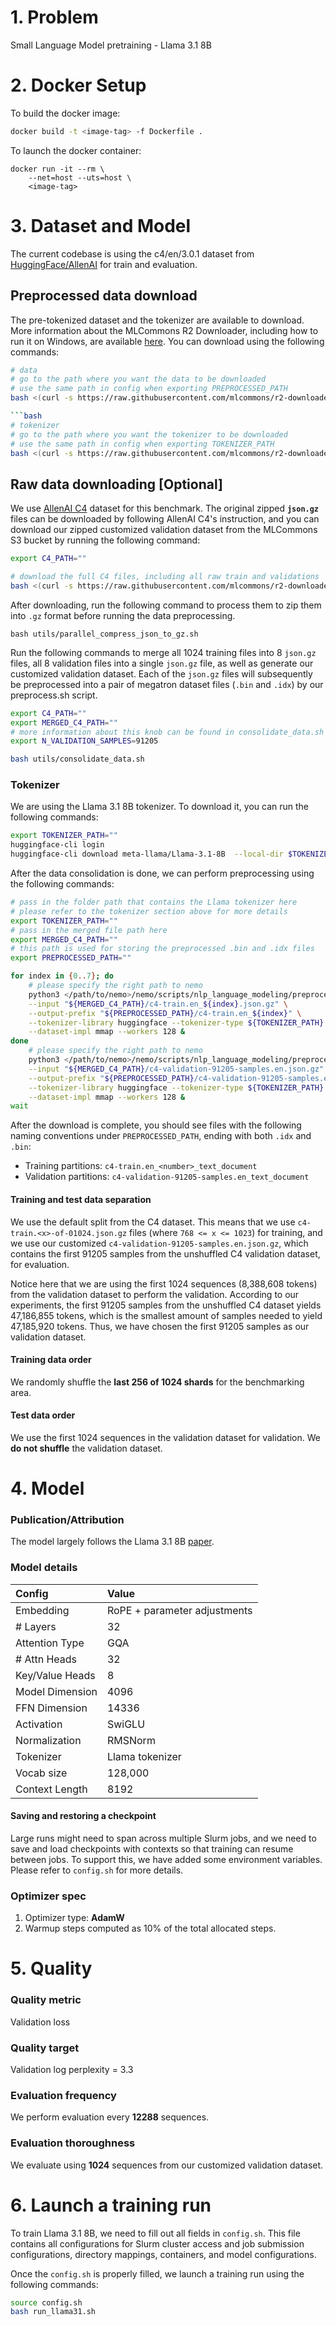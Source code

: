 # 1. Problem 

Small Language Model pretraining - Llama 3.1 8B

# 2. Docker Setup
To build the docker image: 
```bash
docker build -t <image-tag> -f Dockerfile .
```

To launch the docker container: 
```
docker run -it --rm \
    --net=host --uts=host \
    <image-tag>
```


# 3. Dataset and Model

The current codebase is using the c4/en/3.0.1 dataset from [HuggingFace/AllenAI](https://huggingface.co/datasets/allenai/c4) for train and evaluation. 

## Preprocessed data download

The pre-tokenized dataset and the tokenizer are available to download. More information about the MLCommons R2 Downloader, including how to run it on Windows, are available [here](https://training.mlcommons-storage.org). You can download using the following commands:

```bash
# data 
# go to the path where you want the data to be downloaded
# use the same path in config when exporting PREPROCESSED_PATH
bash <(curl -s https://raw.githubusercontent.com/mlcommons/r2-downloader/refs/heads/main/mlc-r2-downloader.sh) -d llama3_1_8b_preprocessed_c4_dataset https://training.mlcommons-storage.org/metadata/llama-3-1-8b-preprocessed-c4-dataset.uri

```bash
# tokenizer 
# go to the path where you want the tokenizer to be downloaded
# use the same path in config when exporting TOKENIZER_PATH
bash <(curl -s https://raw.githubusercontent.com/mlcommons/r2-downloader/refs/heads/main/mlc-r2-downloader.sh) -d llama3_1_8b_tokenizer https://training.mlcommons-storage.org/metadata/llama-3-1-8b-tokenizer.uri
```

## Raw data downloading [Optional]

We use [AllenAI C4](https://huggingface.co/datasets/allenai/c4) dataset for this benchmark. The original zipped **`json.gz`** files can be downloaded by following AllenAI C4's instruction, and you can download our zipped customized validation dataset from the MLCommons S3 bucket by running the following command: 


```bash
export C4_PATH=""

# download the full C4 files, including all raw train and validations
bash <(curl -s https://raw.githubusercontent.com/mlcommons/r2-downloader/refs/heads/main/mlc-r2-downloader.sh) -d $C4_PATH https://training.mlcommons-storage.org/metadata/c4-full-dataset-unzipped.uri
```
After downloading, run the following command to process them to zip them into `.gz` format before running the data preprocessing. 

```
bash utils/parallel_compress_json_to_gz.sh
```

Run the following commands to merge all 1024 training files into 8 `json.gz` files, all 8 validation files into a single `json.gz` file, as well as generate our customized validation dataset. Each of the `json.gz` files will subsequently be preprocessed into a pair of megatron dataset files (`.bin` and `.idx`) by our preprocess.sh script. 

```bash
export C4_PATH=""
export MERGED_C4_PATH=""
# more information about this knob can be found in consolidate_data.sh
export N_VALIDATION_SAMPLES=91205

bash utils/consolidate_data.sh
```

### Tokenizer
We are using the Llama 3.1 8B tokenizer. To download it, you can run the following commands:
```bash
export TOKENIZER_PATH=""
huggingface-cli login
huggingface-cli download meta-llama/Llama-3.1-8B  --local-dir $TOKENIZER_PATH
```

After the data consolidation is done, we can perform preprocessing using the following commands: 

```bash
# pass in the folder path that contains the Llama tokenizer here
# please refer to the tokenizer section above for more details
export TOKENIZER_PATH=""
# pass in the merged file path here
export MERGED_C4_PATH=""
# this path is used for storing the preprocessed .bin and .idx files
export PREPROCESSED_PATH=""

for index in {0..7}; do
    # please specify the right path to nemo
    python3 </path/to/nemo>/nemo/scripts/nlp_language_modeling/preprocess_data_for_megatron.py \
    --input "${MERGED_C4_PATH}/c4-train.en_${index}.json.gz" \
    --output-prefix "${PREPROCESSED_PATH}/c4-train.en_${index}" \
    --tokenizer-library huggingface --tokenizer-type ${TOKENIZER_PATH} \
    --dataset-impl mmap --workers 128 &
done
    # please specify the right path to nemo
    python3 </path/to/nemo>/nemo/scripts/nlp_language_modeling/preprocess_data_for_megatron.py \
    --input "${MERGED_C4_PATH}/c4-validation-91205-samples.en.json.gz" \
    --output-prefix "${PREPROCESSED_PATH}/c4-validation-91205-samples.en" \
    --tokenizer-library huggingface --tokenizer-type ${TOKENIZER_PATH} \
    --dataset-impl mmap --workers 128 & 
wait

```

After the download is complete, you should see files with the following naming conventions under `PREPROCESSED_PATH`, ending with both `.idx` and `.bin`: 
- Training partitions: `c4-train.en_<number>_text_document`
- Validation partitions: `c4-validation-91205-samples.en_text_document`

#### Training and test data separation

We use the default split from the C4 dataset. This means that we use `c4-train.<x>-of-01024.json.gz` files (where `768 <= x <= 1023`) for training, and we use our customized `c4-validation-91205-samples.en.json.gz`, which contains the first 91205 samples from the unshuffled C4 validation dataset, for evaluation. 

Notice here that we are using the first 1024 sequences (8,388,608 tokens) from the validation dataset to perform the validation. According to our experiments, the first 91205 samples from the unshuffled C4 dataset yields 47,186,855 tokens, which is the smallest amount of samples needed to yield 47,185,920 tokens. Thus, we have chosen the first 91205 samples as our validation dataset. 

#### Training data order

We randomly shuffle the **last 256 of 1024 shards** for the benchmarking area.

#### Test data order

We use the first 1024 sequences in the validation dataset for validation. We **do not shuffle** the validation dataset. 

# 4. Model
### Publication/Attribution

The model largely follows the Llama 3.1 8B [paper](https://arxiv.org/abs/2407.21783). 

### Model details

| Config | Value |
| :-- | :-- | 
| Embedding | RoPE + parameter adjustments |
| # Layers | 32 | 
| Attention Type | GQA |
| # Attn Heads | 32 | 
| Key/Value Heads | 8 | 
| Model Dimension | 4096 |
| FFN Dimension | 14336 |
| Activation | SwiGLU | 
| Normalization | RMSNorm |  
| Tokenizer | Llama tokenizer |
| Vocab size | 128,000 |  
| Context Length | 8192 |


#### Saving and restoring a checkpoint

Large runs might need to span across multiple Slurm jobs, and we need to save and load checkpoints with contexts so that training can resume between jobs. To support this, we have added some environment variables. Please refer to `config.sh` for more details. 

### Optimizer spec

1. Optimizer type: **AdamW**
2. Warmup steps computed as 10% of the total allocated steps.

# 5. Quality
### Quality metric

Validation loss

### Quality target

Validation log perplexity = 3.3

### Evaluation frequency

We perform evaluation every **12288** sequences. 

### Evaluation thoroughness

We evaluate using **1024** sequences from our customized validation dataset. 

# 6. Launch a training run

To train Llama 3.1 8B, we need to fill out all fields in `config.sh`. This file contains all configurations for Slurm cluster access and job submission configurations, directory mappings, containers, and model configurations. 

Once the `config.sh` is properly filled, we launch a training run using the following commands:

```bash
source config.sh
bash run_llama31.sh
```